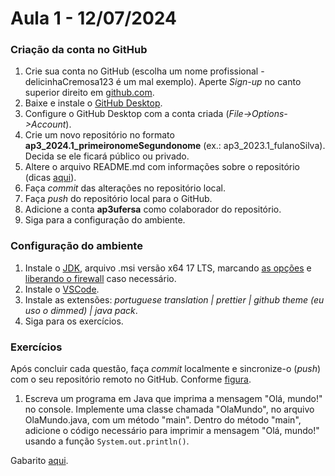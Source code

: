 # Aula 1 - 12/07/2024

### Criação da conta no GitHub

1. Crie sua conta no GitHub (escolha um nome profissional - delicinhaCremosa123 é um mal exemplo). Aperte _Sign-up_ no canto superior direito em [github.com](https://www.github.com/).
2. Baixe e instale o [GitHub Desktop](https://desktop.github.com).
3. Configure o GitHub Desktop com a conta criada (_File->Options->Account_).
4. Crie um novo repositório no formato **ap3_2024.1_primeironomeSegundonome** (ex.: ap3_2023.1_fulanoSilva). Decida se ele ficará público ou privado.
5. Altere o arquivo README.md com informações sobre o repositório (dicas [aqui](https://gist.github.com/lohhans/f8da0b147550df3f96914d3797e9fb89)).
6. Faça _commit_ das alterações no repositório local.
7. Faça _push_ do repositório local para o GitHub.
8. Adicione a conta **ap3ufersa** como colaborador do repositório.
9. Siga para a configuração do ambiente.

### Configuração do ambiente

1. Instale o [JDK](https://adoptium.net/temurin/releases/), arquivo .msi versão x64 17 LTS, marcando [as opções](https://drive.google.com/open?id=1BMqLvV0vZPz728qvQq2JVdf9McBGN9PY) e [liberando o firewall](https://drive.google.com/open?id=1BTl2hp2ZlEhAVqhpDfMOC0SY4ztLtMzs) caso necessário.
2. Instale o [VSCode](https://code.visualstudio.com/).
3. Instale as extensões: _portuguese translation | prettier | github theme (eu uso o dimmed) | java pack_.
4. Siga para os exercícios.

### Exercícios

Após concluir cada questão, faça _commit_ localmente e sincronize-o (_push_) com o seu repositório remoto no GitHub. Conforme [figura](https://drive.google.com/open?id=1dV5TwUdMxSmh80sx13epVcJFewIT_MVk).

1. Escreva um programa em Java que imprima a mensagem "Olá, mundo!" no console. Implemente uma classe chamada "OlaMundo", no arquivo OlaMundo.java, com um método "main". Dentro do método "main", adicione o código necessário para imprimir a mensagem "Olá, mundo!" usando a função `System.out.println()`.

Gabarito [aqui](https://github.com/ap3ufersa/ap3_2024.1_xicoArruda/blob/main/unidade1/br/com/xico/unidade1/gabarito_aula1/OlaMundo.java).
